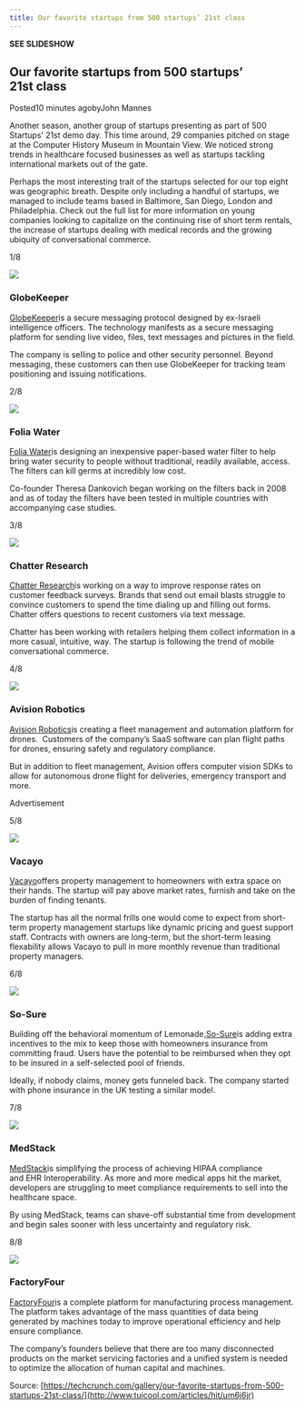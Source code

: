 ```yaml
---
title: Our favorite startups from 500 startups’ 21st class
---
```


**SEE SLIDESHOW**

## Our favorite startups from 500 startups’ 21st class

Posted10 minutes agobyJohn Mannes

Another season, another group of startups presenting as part of 500 Startups’ 21st demo day. This time around, 29 companies pitched on stage at the Computer History Museum in Mountain View. We noticed strong trends in healthcare focused businesses as well as startups tackling international markets out of the gate.

Perhaps the most interesting trait of the startups selected for our top eight was geographic breath. Despite only including a handful of startups, we managed to include teams based in Baltimore, San Diego, London and Philadelphia. Check out the full list for more information on young companies looking to capitalize on the continuing rise of short term rentals, the increase of startups dealing with medical records and the growing ubiquity of conversational commerce.

1/8

![](http://img0.tuicool.com/ey6rqm3.png!web)

### GlobeKeeper

[GlobeKeeper](http://globekeeper.com/)is a secure messaging protocol designed by ex-Israeli intelligence officers. The technology manifests as a secure messaging platform for sending live video, files, text messages and pictures in the field.

The company is selling to police and other security personnel. Beyond messaging, these customers can then use GlobeKeeper for tracking team positioning and issuing notifications.

2/8

![](http://img2.tuicool.com/fY7FVja.png!web)

### Folia Water

[Folia Water](https://www.foliawater.com/)is designing an inexpensive paper-based water filter to help bring water security to people without traditional, readily available, access. The filters can kill germs at incredibly low cost.

Co-founder Theresa Dankovich began working on the filters back in 2008 and as of today the filters have been tested in multiple countries with accompanying case studies.

3/8

![](http://img1.tuicool.com/R7NjY3E.png!web)

### Chatter Research

[Chatter Research](http://chatterresearch.com/)is working on a way to improve response rates on customer feedback surveys. Brands that send out email blasts struggle to convince customers to spend the time dialing up and filling out forms. Chatter offers questions to recent customers via text message.

Chatter has been working with retailers helping them collect information in a more casual, intuitive, way. The startup is following the trend of mobile conversational commerce.

4/8

![](http://img1.tuicool.com/vEjyiej.png!web)

### Avision Robotics

[Avision Robotics](http://avisionrobotics.com/index.html)is creating a fleet management and automation platform for drones.  Customers of the company’s SaaS software can plan flight paths for drones, ensuring safety and regulatory compliance.

But in addition to fleet management, Avision offers computer vision SDKs to allow for autonomous drone flight for deliveries, emergency transport and more.

Advertisement

5/8

![](http://img1.tuicool.com/zEZFnui.png!web)

### Vacayo

[Vacayo](http://www.vacayo.com/)offers property management to homeowners with extra space on their hands. The startup will pay above market rates, furnish and take on the burden of finding tenants.

The startup has all the normal frills one would come to expect from short-term property management startups like dynamic pricing and guest support staff. Contracts with owners are long-term, but the short-term leasing flexability allows Vacayo to pull in more monthly revenue than traditional property managers.

6/8

![](http://img2.tuicool.com/Rr2Ev2V.png!web)

### So-Sure

Building off the behavioral momentum of Lemonade,[So-Sure](https://wearesosure.com/?site=uk)is adding extra incentives to the mix to keep those with homeowners insurance from committing fraud. Users have the potential to be reimbursed when they opt to be insured in a self-selected pool of friends.

Ideally, if nobody claims, money gets funneled back. The company started with phone insurance in the UK testing a similar model.

7/8

![](http://img0.tuicool.com/yYr2i2n.png!web)

### MedStack

[MedStack](https://medstack.co/)is simplifying the process of achieving HIPAA compliance and EHR Interoperability. As more and more medical apps hit the market, developers are struggling to meet compliance requirements to sell into the healthcare space.

By using MedStack, teams can shave-off substantial time from development and begin sales sooner with less uncertainty and regulatory risk.

8/8

![](http://img0.tuicool.com/2E73eia.png!web)

### FactoryFour

[FactoryFour](https://www.factoryfour.com/)is a complete platform for manufacturing process management. The platform takes advantage of the mass quantities of data being generated by machines today to improve operational efficiency and help ensure compliance.

The company’s founders believe that there are too many disconnected products on the market servicing factories and a unified system is needed to optimize the allocation of human capital and machines.



Source: [https://techcrunch.com/gallery/our-favorite-startups-from-500-startups-21st-class/](http://www.tuicool.com/articles/hit/um6j6jr)

